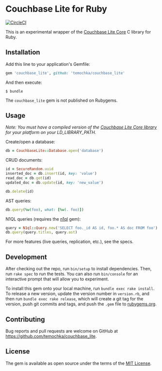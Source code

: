 # Couchbase Lite for Ruby

[![CircleCI](https://circleci.com/gh/temochka/couchbase_lite/tree/master.svg?style=svg)](https://circleci.com/gh/temochka/couchbase_lite/tree/master)

This is an experimental wrapper of the [Couchbase Lite Core](https://github.com/couchbase/couchbase-lite-core) C library for Ruby. 

## Installation

Add this line to your application's Gemfile:

```ruby
gem 'couchbase_lite', github: 'temochka/couchbase_lite'
```

And then execute:

    $ bundle

The `couchbase_lite` gem is not published on Rubygems.

## Usage

*Note: You must have a compiled version of the [Couchbase Lite Core library](https://github.com/couchbase/couchbase-lite-core) for your platform on your LD_LIBRARY_PATH.*

Create/open a database:

``` ruby
db = CouchbaseLite::Database.open('database')
```

CRUD documents:

``` ruby
id = SecureRandom.uuid
inserted_doc = db.insert(id, key: 'value')
read_doc = db.get(id)
updated_doc = db.update(id, key: 'new_value')

db.delete(id)
```

AST queries:

``` ruby
db.query(%w(foo), what: [%w(. foo)])
```

N1QL queries (requires the [n1ql](https://github.com/temochka/n1ql) gem):

``` ruby
query = N1ql::Query.new('SELECT foo._id AS id, foo.* AS doc FROM foo')
db.query(query.titles, query.ast)
```

For more features (live queries, replication, etc.), see the specs.

## Development

After checking out the repo, run `bin/setup` to install dependencies. Then, run `rake spec` to run the tests. You can also run `bin/console` for an interactive prompt that will allow you to experiment.

To install this gem onto your local machine, run `bundle exec rake install`. To release a new version, update the version number in `version.rb`, and then run `bundle exec rake release`, which will create a git tag for the version, push git commits and tags, and push the `.gem` file to [rubygems.org](https://rubygems.org).

## Contributing

Bug reports and pull requests are welcome on GitHub at https://github.com/temochka/couchbase_lite.

## License

The gem is available as open source under the terms of the [MIT License](https://opensource.org/licenses/MIT).
